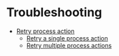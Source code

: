 # Troubleshooting

- [Retry process action](./01_RetryProcessAction.md)
  - [Retry a single process action](./01_RetryProcessAction.md#retry-a-single-process-action)
  - [Retry multiple process actions](./01_RetryProcessAction.md#retry-multiple-process-actions)
